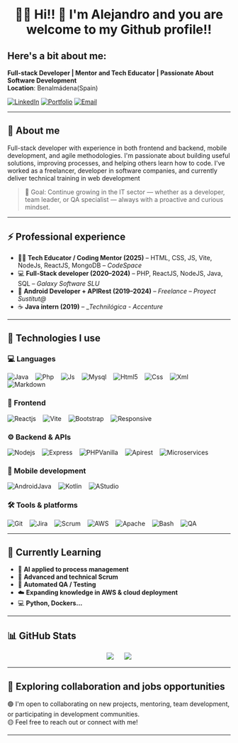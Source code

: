 <h1 align='center'>👨‍💻 Hi!! 👋 I'm Alejandro and you are welcome to my Github profile!!</h1>

## Here's a bit about me:

**Full-stack Developer | Mentor and Tech Educator  | Passionate About Software Development**   
**Location**: Benalmádena(Spain)

[![LinkedIn](https://img.shields.io/badge/LinkedIn-Alejandro_García_Serrano-blue)](https://www.linkedin.com/in/alegarse/)
[![Portfolio](https://img.shields.io/badge/Portfolio-Web%20Personal-green)](https://portfolioags.arenalsoft.es/)
[![Email](https://img.shields.io/badge/Email-agscm2@gmail.com-orange)](mailto:agscm2@gmail.com)


---

## 🧠 About me

Full-stack developer with experience in both frontend and backend, mobile development, and agile methodologies. I'm passionate about building useful solutions, improving processes, and helping others learn how to code.
I've worked as a freelancer, developer in software companies, and currently deliver technical training in web development

> 🎯 Goal: Continue growing in the IT sector — whether as a developer, team leader, or QA specialist — always with a proactive and curious mindset.

---

## ⚡ Professional experience

- 👨‍🏫 **Tech Educator / Coding Mentor (2025)** – HTML, CSS, JS, Vite, NodeJs, ReactJS, MongoDB – *CodeSpace*
- 💻 **Full-Stack developer (2020–2024)** – PHP, ReactJS, NodeJS, Java, SQL – *Galaxy Software SLU*
- 📱 **Android Developer + APIRest (2019–2024)** – *Freelance – Proyect Sustitut@*
- ☕ **Java intern (2019)** – _*Technilógica - Accenture*

---

## 🔧 Technologies I use

### 💻 Languages
![Java](https://img.shields.io/badge/Java-grey)&nbsp;&nbsp;&nbsp;
![Php](https://img.shields.io/badge/Php-blue)&nbsp;&nbsp;&nbsp;
![Js](https://img.shields.io/badge/JavaScript-yellow)&nbsp;&nbsp;&nbsp;
![Mysql](https://img.shields.io/badge/MySQL-white)&nbsp;&nbsp;&nbsp;
![Html5](https://img.shields.io/badge/HTML5-orange)&nbsp;&nbsp;&nbsp;
![Css](https://img.shields.io/badge/CSS-blue)&nbsp;&nbsp;&nbsp;
![Xml](https://img.shields.io/badge/XML-pink)&nbsp;&nbsp;&nbsp;
![Markdown](https://img.shields.io/badge/Markdown-brown)&nbsp;&nbsp;&nbsp;    

### 🚀 Frontend
![Reactjs](https://img.shields.io/badge/ReactJS-blue)&nbsp;&nbsp;&nbsp;
![Vite](https://img.shields.io/badge/Vite-purple)&nbsp;&nbsp;&nbsp;
![Bootstrap](https://img.shields.io/badge/Boststrap-white)&nbsp;&nbsp;&nbsp;
![Responsive](https://img.shields.io/badge/Responsive-green)&nbsp;&nbsp;&nbsp;

### ⚙️ Backend & APIs
![Nodejs](https://img.shields.io/badge/ReactJS-green)&nbsp;&nbsp;&nbsp;
![Express](https://img.shields.io/badge/Vite-orange)&nbsp;&nbsp;&nbsp;
![PHPVanilla](https://img.shields.io/badge/Boststrap-white)&nbsp;&nbsp;&nbsp;
![Apirest](https://img.shields.io/badge/Responsive-red)&nbsp;&nbsp;&nbsp;
![Microservices](https://img.shields.io/badge/Responsive-grey)&nbsp;&nbsp;&nbsp;

### 📱 Mobile development
![AndroidJava](https://img.shields.io/badge/Android_Java-white)&nbsp;&nbsp;&nbsp;
![Kotlin](https://img.shields.io/badge/Kotlin-purple)&nbsp;&nbsp;&nbsp;
![AStudio](https://img.shields.io/badge/Android_Studio-grey)&nbsp;&nbsp;&nbsp;

### 🛠️ Tools & platforms
![Git](https://img.shields.io/badge/Git-yellow)&nbsp;&nbsp;&nbsp;
![Jira](https://img.shields.io/badge/Jira-blue)&nbsp;&nbsp;&nbsp;
![Scrum](https://img.shields.io/badge/Scrum-grey)&nbsp;&nbsp;&nbsp;
![AWS](https://img.shields.io/badge/AWS-white)&nbsp;&nbsp;&nbsp;
![Apache](https://img.shields.io/badge/Apache-orange)&nbsp;&nbsp;&nbsp;
![Bash](https://img.shields.io/badge/Bash-blue)&nbsp;&nbsp;&nbsp;
![QA](https://img.shields.io/badge/QA-pink)&nbsp;&nbsp;&nbsp; 

---

## 📘 Currently Learning

- 🤖 **AI applied to process management**
- 🔄 **Advanced and technical Scrum**
- 🧪 **Automated QA / Testing**
- ☁️ **Expanding knowledge in AWS & cloud deployment**
- 💻 **Python, Dockers...** 

---

## 📊 GitHub Stats

<div align='center'">
<img src="https://github-readme-stats.vercel.app/api?username=alegarse&show_icons=true&theme=tokyonight"/>
&nbsp;&nbsp;&nbsp;&nbsp;
<img src="https://github-readme-stats.vercel.app/api/top-langs/?username=alegarse&layout=compact&theme=tokyonight"/>
</div>


---

## 💬 Exploring collaboration and jobs opportunities   
🟢 I'm open to collaborating on new projects, mentoring, team development, or participating in development communities.  
🟡 Feel free to reach out or connect with me!


---
